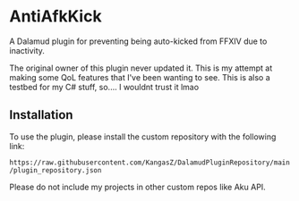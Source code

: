 # AntiAfkKick

A Dalamud plugin for preventing being auto-kicked from FFXIV due to inactivity.

The original owner of this plugin never updated it. This is my attempt at making some QoL features that I've been wanting to see.
This is also a testbed for my C# stuff, so.... I wouldnt trust it lmao

## Installation
To use the plugin, please install the custom repository with the following link:

`https://raw.githubusercontent.com/KangasZ/DalamudPluginRepository/main/plugin_repository.json`

Please do not include my projects in other custom repos like Aku API.